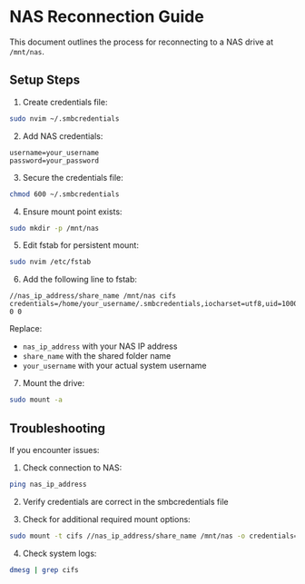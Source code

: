 # NAS Reconnection Guide

This document outlines the process for reconnecting to a NAS drive at `/mnt/nas`.

## Setup Steps

1. Create credentials file:
```bash
sudo nvim ~/.smbcredentials
```

2. Add NAS credentials:
```
username=your_username
password=your_password
```

3. Secure the credentials file:
```bash
chmod 600 ~/.smbcredentials
```

4. Ensure mount point exists:
```bash
sudo mkdir -p /mnt/nas
```

5. Edit fstab for persistent mount:
```bash
sudo nvim /etc/fstab
```

6. Add the following line to fstab:
```
//nas_ip_address/share_name /mnt/nas cifs credentials=/home/your_username/.smbcredentials,iocharset=utf8,uid=1000,gid=1000 0 0
```

Replace:
- `nas_ip_address` with your NAS IP address
- `share_name` with the shared folder name
- `your_username` with your actual system username

7. Mount the drive:
```bash
sudo mount -a
```

## Troubleshooting

If you encounter issues:

1. Check connection to NAS:
```bash
ping nas_ip_address
```

2. Verify credentials are correct in the smbcredentials file

3. Check for additional required mount options:
```bash
sudo mount -t cifs //nas_ip_address/share_name /mnt/nas -o credentials=/home/your_username/.smbcredentials,iocharset=utf8,uid=1000,gid=1000,vers=3.0
```

4. Check system logs:
```bash
dmesg | grep cifs
```
